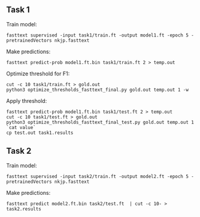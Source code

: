 
## Task 1

Train model:

`fasttext supervised -input task1/train.ft -output model1.ft -epoch 5 -pretrainedVectors nkjp.fasttext`

Make predictions:

`fasttext predict-prob model1.ft.bin task1/train.ft 2 > temp.out`

Optimize threshold for F1:

```
cut -c 10 task1/train.ft > gold.out
python3 optimize_thresholds_fasttext_final.py gold.out temp.out 1 -w
```

Apply threshold:

```
fasttext predict-prob model1.ft.bin task1/test.ft 2 > temp.out
cut -c 10 task1/test.ft > gold.out
python3 optimize_thresholds_fasttext_final_test.py gold.out temp.out 1 `cat value`
cp test.out task1.results
```

## Task 2

Train model:

`fasttext supervised -input task2/train.ft -output model2.ft -epoch 5 -pretrainedVectors nkjp.fasttext`

Make predictions:

`fasttext predict model2.ft.bin task2/test.ft  | cut -c 10- > task2.results`
